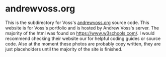 # andrewvoss.org

This is the subdirectory for Voss's [andrewvoss.org](http://andrewvoss.org)
source code. This website is for Voss's portfolio and is hosted by 
Andrew Voss's server. The majority of the html was found on 
https://www.w3schools.com/. I would recommend checking their 
website our for helpful coding guides or source code. Also at the 
moment these photos are probably copy written, they are just 
placeholders until the majority of the site is finished.
